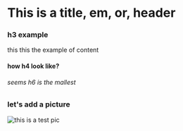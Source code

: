 # This is a title, em, or, header
### h3 example
this this the example of content
#### how h4 look like?
###### seems h6 is the mallest

### let's add a picture
![this is a test pic](https://img-s.msn.cn/tenant/amp/entityid/BB1msOZc?w=0&h=0&q=60&m=6&f=jpg&u=t)

